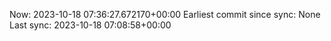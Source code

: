 Now: 2023-10-18 07:36:27.672170+00:00 Earliest commit since sync: None Last sync: 2023-10-18 07:08:58+00:00
